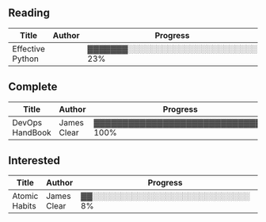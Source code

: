 ## Reading
| Title        | Author | Progress                   | Page                 |
|--------------|--------|----------------------------|----------------------|
| Effective Python |  | ▓▓▓▓▓▓▓░░░░░░░░░░░░░░░░░░░░░░░ 23% | 112/472 |
## Complete
| Title        | Author | Progress                   | Page                 |
|--------------|--------|----------------------------|----------------------|
| DevOps HandBook | James Clear | ▓▓▓▓▓▓▓▓▓▓▓▓▓▓▓▓▓▓▓▓▓▓▓▓▓▓▓▓▓▓ 100% | 434/434 |
## Interested
| Title        | Author | Progress                   | Page                 |
|--------------|--------|----------------------------|----------------------|
| Atomic Habits | James Clear | ▓▓░░░░░░░░░░░░░░░░░░░░░░░░░░░░ 8% | 11/124 |
